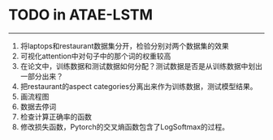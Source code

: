 # TODO in ATAE-LSTM
---

1. 将laptops和restaurant数据集分开，检验分别对两个数据集的效果
2. 可视化attention中对句子中的那个词的权重较高
3. 在论文中，训练数据和测试数据如何分配？测试数据是否是从训练数据中划出一部分出来？
4. 把restaurant的aspect categories分离出来作为训练数据，测试模型结果。
5. 画流程图
6. 数据去停词
7. 检查计算正确率的函数
8. 修改损失函数，Pytorch的交叉熵函数包含了LogSoftmax的过程。